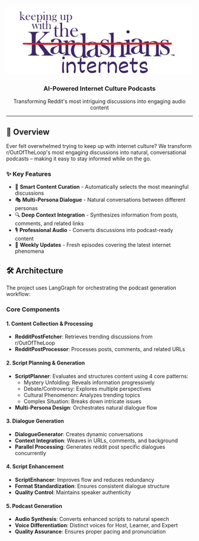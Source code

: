 <div align="center">
  <img src="assets/image.png" alt="Keeping Up with the Internets" width="600"/>
  <h3>AI-Powered Internet Culture Podcasts</h3>
  <p>Transforming Reddit's most intriguing discussions into engaging audio content</p>
</div>

______________________________________________________________________

## 🌟 Overview

Ever felt overwhelmed trying to keep up with internet culture? We transform r/OutOfTheLoop's most engaging discussions into natural, conversational podcasts – making it easy to stay informed while on the go.

### ✨ Key Features

- 🎯 **Smart Content Curation** - Automatically selects the most meaningful discussions
- 🎭 **Multi-Persona Dialogue** - Natural conversations between different personas
- 🔍 **Deep Context Integration** - Synthesizes information from posts, comments, and related links
- 🎙️ **Professional Audio** - Converts discussions into podcast-ready content
- 🚀 **Weekly Updates** - Fresh episodes covering the latest internet phenomena

## 🛠️ Architecture

The project uses LangGraph for orchestrating the podcast generation workflow:

### Core Components

#### 1. Content Collection & Processing

- **RedditPostFetcher**: Retrieves trending discussions from r/OutOfTheLoop
- **RedditPostProcessor**: Processes posts, comments, and related URLs

#### 2. Script Planning & Generation

- **ScriptPlanner**: Evaluates and structures content using 4 core patterns:
  - Mystery Unfolding: Reveals information progressively
  - Debate/Controversy: Explores multiple perspectives
  - Cultural Phenomenon: Analyzes trending topics
  - Complex Situation: Breaks down intricate issues
- **Multi-Persona Design**: Orchestrates natural dialogue flow

#### 3. Dialogue Generation

- **DialogueGenerator**: Creates dynamic conversations
- **Context Integration**: Weaves in URLs, comments, and background
- **Parallel Processing**: Generates reddit post specific dialogues concurrently

#### 4. Script Enhancement

- **ScriptEnhancer**: Improves flow and reduces redundancy
- **Format Standardization**: Ensures consistent dialogue structure
- **Quality Control**: Maintains speaker authenticity

#### 5. Podcast Generation

- **Audio Synthesis**: Converts enhanced scripts to natural speech
- **Voice Differentiation**: Distinct voices for Host, Learner, and Expert
- **Quality Assurance**: Ensures proper pacing and pronunciation
